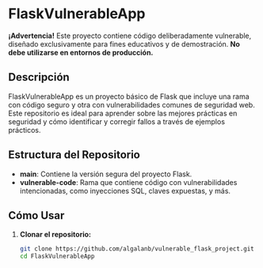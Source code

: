 # FlaskVulnerableApp

**¡Advertencia!** Este proyecto contiene código deliberadamente vulnerable, diseñado exclusivamente para fines educativos y de demostración. **No debe utilizarse en entornos de producción.**

## Descripción
FlaskVulnerableApp es un proyecto básico de Flask que incluye una rama con código seguro y otra con vulnerabilidades comunes de seguridad web. Este repositorio es ideal para aprender sobre las mejores prácticas en seguridad y cómo identificar y corregir fallos a través de ejemplos prácticos.

## Estructura del Repositorio

- **main**: Contiene la versión segura del proyecto Flask.
- **vulnerable-code**: Rama que contiene código con vulnerabilidades intencionadas, como inyecciones SQL, claves expuestas, y más.

## Cómo Usar

1. **Clonar el repositorio:**
   ```bash
   git clone https://github.com/algalanb/vulnerable_flask_project.git
   cd FlaskVulnerableApp
